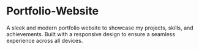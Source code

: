 # Portfolio-Website
A sleek and modern portfolio website to showcase my projects, skills, and achievements. Built with a responsive design to ensure a seamless experience across all devices.
